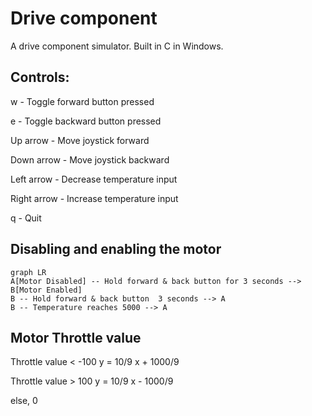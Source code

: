 # Drive component
A drive component simulator. Built in C in Windows.
## Controls:
w - Toggle forward button pressed

e - Toggle backward button pressed

Up arrow - Move joystick forward

Down arrow - Move joystick backward

Left arrow - Decrease temperature input

Right arrow - Increase temperature input

q - Quit

## Disabling and enabling the motor

```mermaid
graph LR
A[Motor Disabled] -- Hold forward & back button for 3 seconds --> B[Motor Enabled]
B -- Hold forward & back button  3 seconds --> A
B -- Temperature reaches 5000 --> A
```

## Motor Throttle value
Throttle value < -100
y = 10/9 x + 1000/9

Throttle value > 100
y = 10/9 x - 1000/9

else, 0



